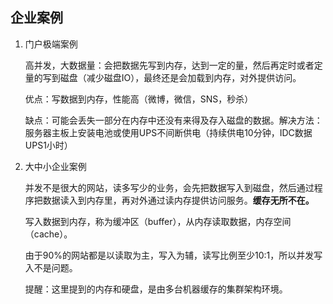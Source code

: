 ## 企业案例

1. 门户极端案例
	
	高并发，大数据量：会把数据先写到内存，达到一定的量，然后再定时或者定量的写到磁盘（减少磁盘IO），最终还是会加载到内存，对外提供访问。

	优点：写数据到内存，性能高（微博，微信，SNS，秒杀）

	缺点：可能会丢失一部分在内存中还没有来得及存入磁盘的数据。解决方法：服务器主板上安装电池或使用UPS不间断供电（持续供电10分钟，IDC数据UPS1小时）

2. 大中小企业案例

	并发不是很大的网站，读多写少的业务，会先把数据写入到磁盘，然后通过程序把数据读入到内存里，再对外通过读内存提供访问服务。**缓存无所不在。**

	写入数据到内存，称为缓冲区（buffer），从内存读取数据，内存空间（cache）。

	由于90%的网站都是以读取为主，写入为辅，读写比例至少10:1，所以并发写入不是问题。

	提醒：这里提到的内存和硬盘，是由多台机器缓存的集群架构环境。